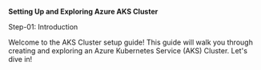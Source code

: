 **Setting Up and Exploring Azure AKS Cluster**

Step-01: Introduction

Welcome to the AKS Cluster setup guide! This guide will walk you through creating and exploring an Azure Kubernetes Service (AKS) Cluster. Let's dive in!
